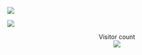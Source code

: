 ![]([https://media0.giphy.com/media/3otPorWLQJq5GmHRtu/giphy.gif](https://media.giphy.com/media/v1.Y2lkPTc5MGI3NjExOGQ5Yjg2ODZhOTY3OWE3Yjc5OGI2MzY5ZjUyOWZjMTFkNDY3ZGE3ZSZjdD1n/G5BOKZi1YooA8/giphy.gif))

<a href=#><img src="contributions.svg"></a>

<p align="center"> 
  Visitor count<br>
  <img src="https://profile-counter.glitch.me/RubenTadeia/count.svg" />
</p>
